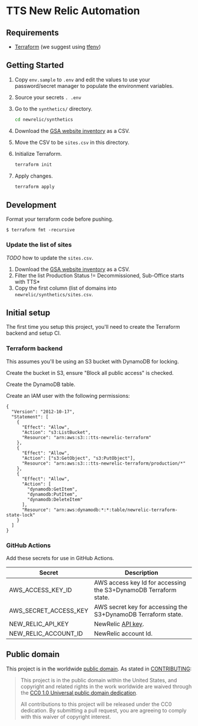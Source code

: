 # TTS New Relic Automation

## Requirements

- [Terraform](https://www.terraform.io/downloads.html) (we suggest using [tfenv](https://github.com/tfutils/tfenv))



## Getting Started

1. Copy `env.sample` to `.env` and edit the values to use your password/secret
   manager to populate the environment variables.
1. Source your secrets `. .env`
1. Go to the `synthetics/` directory.

   ```sh
   cd newrelic/synthetics
   ```

1. Download the [GSA website inventory](https://docs.google.com/spreadsheets/d/1OBO6g7_OsVBv0vG8WSCI6L2FD_iRh3A7a_6eQWj2zLE/edit#gid=2013137748) as a CSV.
1. Move the CSV to be `sites.csv` in this directory.
1. Initialize Terraform.

   ```sh
   terraform init
   ```

1. Apply changes.

   ```sh
   terraform apply
   ```

## Development

Format your terraform code before pushing.

    $ terraform fmt -recursive

### Update the list of sites

_TODO_ how to update the `sites.csv`.

1. Download the [GSA website inventory](https://docs.google.com/spreadsheets/d/1OBO6g7_OsVBv0vG8WSCI6L2FD_iRh3A7a_6eQWj2zLE/edit#gid=2013137748) as a CSV.
1. Filter the list Production Status != Decommissioned, Sub-Office starts with
   TTS\*
1. Copy the first column (list of domains into `newrelic/synthetics/sites.csv`.

## Initial setup

The first time you setup this project, you'll need to create the Terraform backend and setup CI.

### Terraform backend
This assumes you'll be using an S3 bucket with DynamoDB for locking.

Create the bucket in S3, ensure "Block all public access" is checked.

Create the DynamoDB table.

Create an IAM user with the following permissions:

```
{
  "Version": "2012-10-17",
  "Statement": [
    {
      "Effect": "Allow",
      "Action": "s3:ListBucket",
      "Resource": "arn:aws:s3:::tts-newrelic-terraform"
    },
    {
      "Effect": "Allow",
      "Action": ["s3:GetObject", "s3:PutObject"],
      "Resource": "arn:aws:s3:::tts-newrelic-terraform/production/*"
    },
    {
      "Effect": "Allow",
      "Action": [
        "dynamodb:GetItem",
        "dynamodb:PutItem",
        "dynamodb:DeleteItem"
      ],
      "Resource": "arn:aws:dynamodb:*:*:table/newrelic-terraform-state-lock"
    }
  ]
}
```

### GitHub Actions

Add these secrets for use in GitHub Actions.

Secret | Description
------ | -----------
AWS_ACCESS_KEY_ID | AWS access key Id for accessing the S3+DynamoDB Terraform state.
AWS_SECRET_ACCESS_KEY | AWS secret key for accessing the S3+DynamoDB Terraform state.
NEW_RELIC_API_KEY | NewRelic [API key](https://one.newrelic.com/launcher/api-keys-ui.launcher).
NEW_RELIC_ACCOUNT_ID | NewRelic account Id.



## Public domain

This project is in the worldwide [public domain](LICENSE.md). As stated in [CONTRIBUTING](CONTRIBUTING.md):

> This project is in the public domain within the United States, and copyright and related rights in the work worldwide are waived through the [CC0 1.0 Universal public domain dedication](https://creativecommons.org/publicdomain/zero/1.0/).
>
> All contributions to this project will be released under the CC0 dedication. By submitting a pull request, you are agreeing to comply with this waiver of copyright interest.

